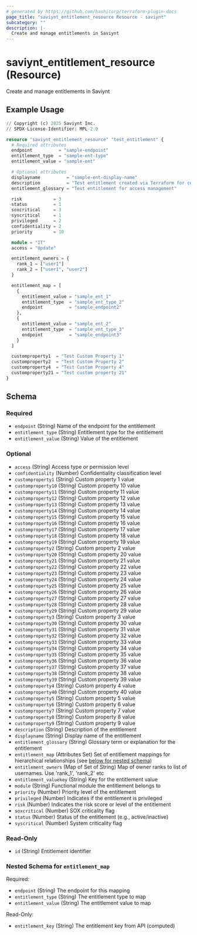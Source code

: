 ```yaml
---
# generated by https://github.com/hashicorp/terraform-plugin-docs
page_title: "saviynt_entitlement_resource Resource - saviynt"
subcategory: ""
description: |-
  Create and manage entitlements in Saviynt
---
```


# saviynt_entitlement_resource (Resource)

Create and manage entitlements in Saviynt

## Example Usage

```terraform
// Copyright (c) 2025 Saviynt Inc.
// SPDX-License-Identifier: MPL-2.0

resource "saviynt_entitlement_resource" "test_entitlement" {
  # Required attributes
  endpoint          = "sample-endpoint"
  entitlement_type  = "sample-ent-type"
  entitlement_value = "sample-ent"

  # Optional attributes
  displayname          = "sample-ent-display-name"
  description          = "Test entitlement created via Terraform for comprehensive testing"
  entitlement_glossary = "Test entitlement for access management"

  risk            = 3
  status          = 1
  soxcritical     = 3
  syscritical     = 1
  privileged      = 2
  confidentiality = 2
  priority        = 10

  module = "IT"
  access = "Update"

  entitlement_owners = {
    rank_1 = ["user1"]
    rank_2 = ["user1", "user2"]
  }

  entitlement_map = [
    {
      entitlement_value = "sample_ent_1"
      entitlement_type  = "sample_ent_type_2"
      endpoint          = "sample_endpoint2"
    },
    {
      entitlement_value = "sample_ent_2"
      entitlement_type  = "sample_ent_type_3"
      endpoint          = "sample_endpoint3"
    }
  ]

  customproperty1  = "Test Custom Property 1"
  customproperty2  = "Test Custom Property 2"
  customproperty4  = "Test Custom Property 4"
  customproperty21 = "Test custom property 21"
}
```

<!-- schema generated by tfplugindocs -->
## Schema

### Required

- `endpoint` (String) Name of the endpoint for the entitlement
- `entitlement_type` (String) Entitlement type for the entitlement
- `entitlement_value` (String) Value of the entitlement

### Optional

- `access` (String) Access type or permission level
- `confidentiality` (Number) Confidentiality classification level
- `customproperty1` (String) Custom property 1 value
- `customproperty10` (String) Custom property 10 value
- `customproperty11` (String) Custom property 11 value
- `customproperty12` (String) Custom property 12 value
- `customproperty13` (String) Custom property 13 value
- `customproperty14` (String) Custom property 14 value
- `customproperty15` (String) Custom property 15 value
- `customproperty16` (String) Custom property 16 value
- `customproperty17` (String) Custom property 17 value
- `customproperty18` (String) Custom property 18 value
- `customproperty19` (String) Custom property 19 value
- `customproperty2` (String) Custom property 2 value
- `customproperty20` (String) Custom property 20 value
- `customproperty21` (String) Custom property 21 value
- `customproperty22` (String) Custom property 22 value
- `customproperty23` (String) Custom property 23 value
- `customproperty24` (String) Custom property 24 value
- `customproperty25` (String) Custom property 25 value
- `customproperty26` (String) Custom property 26 value
- `customproperty27` (String) Custom property 27 value
- `customproperty28` (String) Custom property 28 value
- `customproperty29` (String) Custom property 29 value
- `customproperty3` (String) Custom property 3 value
- `customproperty30` (String) Custom property 30 value
- `customproperty31` (String) Custom property 31 value
- `customproperty32` (String) Custom property 32 value
- `customproperty33` (String) Custom property 33 value
- `customproperty34` (String) Custom property 34 value
- `customproperty35` (String) Custom property 35 value
- `customproperty36` (String) Custom property 36 value
- `customproperty37` (String) Custom property 37 value
- `customproperty38` (String) Custom property 38 value
- `customproperty39` (String) Custom property 39 value
- `customproperty4` (String) Custom property 4 value
- `customproperty40` (String) Custom property 40 value
- `customproperty5` (String) Custom property 5 value
- `customproperty6` (String) Custom property 6 value
- `customproperty7` (String) Custom property 7 value
- `customproperty8` (String) Custom property 8 value
- `customproperty9` (String) Custom property 9 value
- `description` (String) Description of the entitlement
- `displayname` (String) Display name of the entitlement
- `entitlement_glossary` (String) Glossary term or explanation for the entitlement
- `entitlement_map` (Attributes Set) Set of entitlement mappings for hierarchical relationships (see [below for nested schema](#nestedatt--entitlement_map))
- `entitlement_owners` (Map of Set of String) Map of owner ranks to list of usernames. Use 'rank_1', 'rank_2' etc
- `entitlement_valuekey` (String) Key for the entitlement value
- `module` (String) Functional module the entitlement belongs to
- `priority` (Number) Priority level of the entitlement
- `privileged` (Number) Indicates if the entitlement is privileged
- `risk` (Number) Indicates the risk score or level of the entitlement
- `soxcritical` (Number) SOX criticality flag
- `status` (Number) Status of the entitlement (e.g., active/inactive)
- `syscritical` (Number) System criticality flag

### Read-Only

- `id` (String) Entitlement identifier

<a id="nestedatt--entitlement_map"></a>
### Nested Schema for `entitlement_map`

Required:

- `endpoint` (String) The endpoint for this mapping
- `entitlement_type` (String) The entitlement type to map
- `entitlement_value` (String) The entitlement value to map

Read-Only:

- `entitlement_key` (String) The entitlement key from API (computed)

